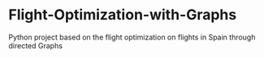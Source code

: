 # Flight-Optimization-with-Graphs
Python project based on the flight optimization on flights in Spain through directed Graphs

